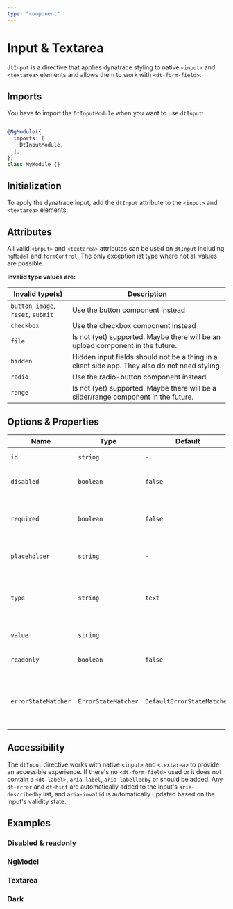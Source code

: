 ```yaml
---
type: "component"
---
```


# Input & Textarea

<docs-source-example example="DefaultInputExample"></docs-source-example>

`dtInput` is a directive that applies dynatrace styling to native `<input>` and `<textarea>` elements and allows them to work with `<dt-form-field>`.

## Imports

You have to import the `DtInputModule` when you want to use `dtInput`:

```typescript

@NgModule({
  imports: [
    DtInputModule,
  ],
})
class MyModule {}

```

## Initialization

To apply the dynatrace input, add the `dtInput` attribute to the `<input>` and `<textarea>` elements.

## Attributes

All valid `<input>` and `<textarea>` attributes can be used on `dtInput` including `ngModel` and `formControl`.
The only exception ist type where not all values are possible.

**Invalid type values are:**

| Invalid type(s) | Description |
| --- | --- |
| `button`, `image`, `reset`, `submit` | Use the button component instead |
| `checkbox` | Use the checkbox component instead |
| `file` | Is not (yet) supported. Maybe there will be an upload component in the future. |
| `hidden` | Hidden input fields should not be a thing in a client side app. They also do not need styling. |
| `radio` | Use the radio-button component instead |
| `range` | Is not (yet) supported. Maybe there will be a slider/range component in the future. |

## Options & Properties

| Name | Type | Default | Description |
| --- | --- | --- | --- |
| `id` | `string` | `-` | Id of the element. |
| `disabled` | `boolean` | `false` | Whether the element is disabled. |
| `required` | `boolean` | `false` | Whether the input is required. Used for validation. |
| `placeholder` | `string` | `-` | Input placeholder text. |
| `type` | `string` | `text` | Input type of the element. See valid types above. |
| `value` | `string` |   | Input value of the input. |
| `readonly` | `boolean` | `false` | Whether the input is readonly. |
| `errorStateMatcher` | `ErrorStateMatcher` | `DefaultErrorStateMatcher` | A class used to control when error messages are shown. |

## Accessibility

The `dtInput` directive works with native `<input>` and `<textarea>` to provide an accessible experience.
If there's no `<dt-form-field>` used or it does not contain a `<dt-label>`, `aria-label`, `aria-labelledby` or should be added.
Any `dt-error` and `dt-hint` are automatically added to the input's `aria-describedby` list, and `aria-invalid` is automatically updated based on the input's validity state.

## Examples

### Disabled & readonly

<docs-source-example example="DisabledReadonlyInputExample"></docs-source-example>

### NgModel

<docs-source-example example="NgModelInputExample"></docs-source-example>

### Textarea

<docs-source-example example="TextareaInputExample"></docs-source-example>

### Dark

<docs-source-example example="DarkInputExample" themedark="true"></docs-source-example>
